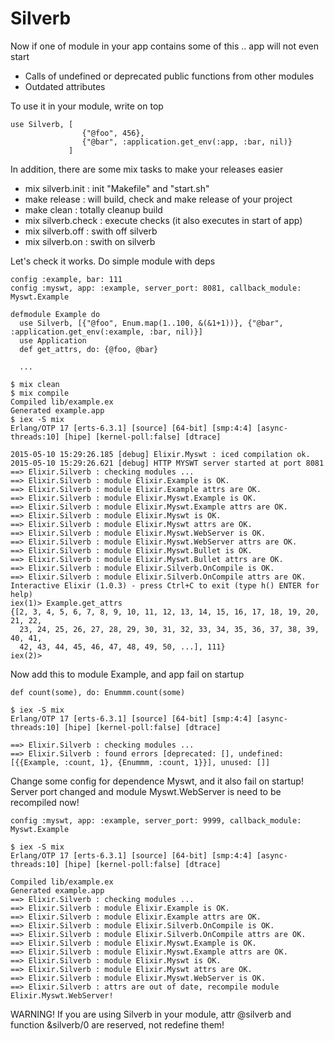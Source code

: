Silverb
=======

Now if one of module in your app contains some of this .. app will not even start
- Calls of undefined or deprecated public functions from other modules
- Outdated attributes

To use it in your module, write on top

```
use Silverb, [
				{"@foo", 456},
				{"@bar", :application.get_env(:app, :bar, nil)}
			 ]
```

In addition, there are some mix tasks to make your releases easier

- mix silverb.init : init "Makefile" and "start.sh"
- make release : will build, check and make release of your project
- make clean : totally cleanup build
- mix silverb.check : execute checks (it also executes in start of app)
- mix silverb.off : swith off silverb
- mix silverb.on : swith on silverb

Let's check it works. Do simple module with deps

```
config :example, bar: 111
config :myswt, app: :example, server_port: 8081, callback_module: Myswt.Example
```
```
defmodule Example do
  use Silverb, [{"@foo", Enum.map(1..100, &(&1+1))}, {"@bar", :application.get_env(:example, :bar, nil)}]
  use Application
  def get_attrs, do: {@foo, @bar}

  ...

```
```
$ mix clean
$ mix compile
Compiled lib/example.ex
Generated example.app
$ iex -S mix
Erlang/OTP 17 [erts-6.3.1] [source] [64-bit] [smp:4:4] [async-threads:10] [hipe] [kernel-poll:false] [dtrace]

2015-05-10 15:29:26.185 [debug] Elixir.Myswt : iced compilation ok.
2015-05-10 15:29:26.621 [debug] HTTP MYSWT server started at port 8081
==> Elixir.Silverb : checking modules ...
==> Elixir.Silverb : module Elixir.Example is OK.
==> Elixir.Silverb : module Elixir.Example attrs are OK.
==> Elixir.Silverb : module Elixir.Myswt.Example is OK.
==> Elixir.Silverb : module Elixir.Myswt.Example attrs are OK.
==> Elixir.Silverb : module Elixir.Myswt is OK.
==> Elixir.Silverb : module Elixir.Myswt attrs are OK.
==> Elixir.Silverb : module Elixir.Myswt.WebServer is OK.
==> Elixir.Silverb : module Elixir.Myswt.WebServer attrs are OK.
==> Elixir.Silverb : module Elixir.Myswt.Bullet is OK.
==> Elixir.Silverb : module Elixir.Myswt.Bullet attrs are OK.
==> Elixir.Silverb : module Elixir.Silverb.OnCompile is OK.
==> Elixir.Silverb : module Elixir.Silverb.OnCompile attrs are OK.
Interactive Elixir (1.0.3) - press Ctrl+C to exit (type h() ENTER for help)
iex(1)> Example.get_attrs
{[2, 3, 4, 5, 6, 7, 8, 9, 10, 11, 12, 13, 14, 15, 16, 17, 18, 19, 20, 21, 22,
  23, 24, 25, 26, 27, 28, 29, 30, 31, 32, 33, 34, 35, 36, 37, 38, 39, 40, 41,
  42, 43, 44, 45, 46, 47, 48, 49, 50, ...], 111}
iex(2)>
```

Now add this to module Example, and app fail on startup

```
def count(some), do: Enummm.count(some)
```
```
$ iex -S mix
Erlang/OTP 17 [erts-6.3.1] [source] [64-bit] [smp:4:4] [async-threads:10] [hipe] [kernel-poll:false] [dtrace]

==> Elixir.Silverb : checking modules ...
==> Elixir.Silverb : found errors [deprecated: [], undefined: [{{Example, :count, 1}, {Enummm, :count, 1}}], unused: []]
```

Change some config for dependence Myswt, and it also fail on startup! Server port changed and module Myswt.WebServer is need to be recompiled now!
```
config :myswt, app: :example, server_port: 9999, callback_module: Myswt.Example
```
```
$ iex -S mix
Erlang/OTP 17 [erts-6.3.1] [source] [64-bit] [smp:4:4] [async-threads:10] [hipe] [kernel-poll:false] [dtrace]

Compiled lib/example.ex
Generated example.app
==> Elixir.Silverb : checking modules ...
==> Elixir.Silverb : module Elixir.Example is OK.
==> Elixir.Silverb : module Elixir.Example attrs are OK.
==> Elixir.Silverb : module Elixir.Silverb.OnCompile is OK.
==> Elixir.Silverb : module Elixir.Silverb.OnCompile attrs are OK.
==> Elixir.Silverb : module Elixir.Myswt.Example is OK.
==> Elixir.Silverb : module Elixir.Myswt.Example attrs are OK.
==> Elixir.Silverb : module Elixir.Myswt is OK.
==> Elixir.Silverb : module Elixir.Myswt attrs are OK.
==> Elixir.Silverb : module Elixir.Myswt.WebServer is OK.
==> Elixir.Silverb : attrs are out of date, recompile module Elixir.Myswt.WebServer!
```

WARNING! If you are using Silverb in your module, attr @silverb and function &silverb/0 are reserved, not redefine them!